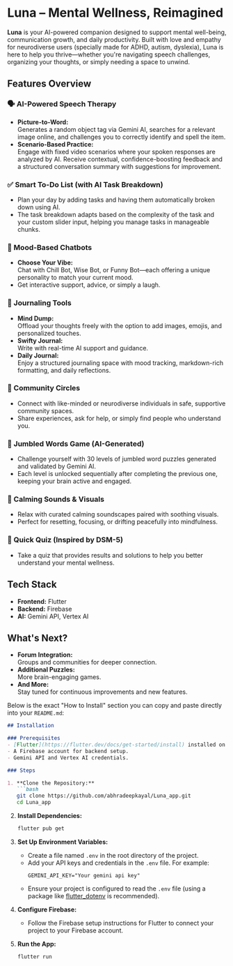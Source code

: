 

# Luna – Mental Wellness, Reimagined

**Luna** is your AI-powered companion designed to support mental well-being, communication growth, and daily productivity. Built with love and empathy for neurodiverse users (specially made for ADHD, autism, dyslexia), Luna is here to help you thrive—whether you're navigating speech challenges, organizing your thoughts, or simply needing a space to unwind.

## Features Overview

### 🗣️ AI-Powered Speech Therapy
- **Picture-to-Word:**  
  Generates a random object tag via Gemini AI, searches for a relevant image online, and challenges you to correctly identify and spell the item.
- **Scenario-Based Practice:**  
  Engage with fixed video scenarios where your spoken responses are analyzed by AI. Receive contextual, confidence-boosting feedback and a structured conversation summary with suggestions for improvement.

### ✅ Smart To-Do List (with AI Task Breakdown)
- Plan your day by adding tasks and having them automatically broken down using AI.
- The task breakdown adapts based on the complexity of the task and your custom slider input, helping you manage tasks in manageable chunks.

### 🧠 Mood-Based Chatbots
- **Choose Your Vibe:**  
  Chat with Chill Bot, Wise Bot, or Funny Bot—each offering a unique personality to match your current mood.  
- Get interactive support, advice, or simply a laugh.

### 📓 Journaling Tools
- **Mind Dump:**  
  Offload your thoughts freely with the option to add images, emojis, and personalized touches.
- **Swifty Journal:**  
  Write with real-time AI support and guidance.
- **Daily Journal:**  
  Enjoy a structured journaling space with mood tracking, markdown-rich formatting, and daily reflections.

### 💬 Community Circles
- Connect with like-minded or neurodiverse individuals in safe, supportive community spaces.
- Share experiences, ask for help, or simply find people who understand you.

### 🧩 Jumbled Words Game (AI-Generated)
- Challenge yourself with 30 levels of jumbled word puzzles generated and validated by Gemini AI.
- Each level is unlocked sequentially after completing the previous one, keeping your brain active and engaged.

### 🌊 Calming Sounds & Visuals
- Relax with curated calming soundscapes paired with soothing visuals.
- Perfect for resetting, focusing, or drifting peacefully into mindfulness.

### 📝 Quick Quiz (Inspired by DSM-5)
- Take a quiz that provides results and solutions to help you better understand your mental wellness.

## Tech Stack
- **Frontend:** Flutter  
- **Backend:** Firebase  
- **AI:** Gemini API, Vertex AI  

## What's Next?
- **Forum Integration:**  
  Groups and communities for deeper connection.
- **Additional Puzzles:**  
  More brain-engaging games.
- **And More:**  
  Stay tuned for continuous improvements and new features.

Below is the exact "How to Install" section you can copy and paste directly into your `README.md`:

```markdown
## Installation

### Prerequisites
- [Flutter](https://flutter.dev/docs/get-started/install) installed on your machine.
- A Firebase account for backend setup.
- Gemini API and Vertex AI credentials.

### Steps

1. **Clone the Repository:**
   ```bash
   git clone https://github.com/abhradeepkayal/Luna_app.git
   cd Luna_app
   ```

2. **Install Dependencies:**
   ```bash
   flutter pub get
   ```

3. **Set Up Environment Variables:**
   - Create a file named `.env` in the root directory of the project.
   - Add your API keys and credentials in the `.env` file. For example:
     ```env
     GEMINI_API_KEY="Your gemini api key"
     ```
   - Ensure your project is configured to read the `.env` file (using a package like [flutter_dotenv](https://pub.dev/packages/flutter_dotenv) is recommended).

4. **Configure Firebase:**
   - Follow the Firebase setup instructions for Flutter to connect your project to your Firebase account.

5. **Run the App:**
   ```bash
   flutter run
   ```
``` 

